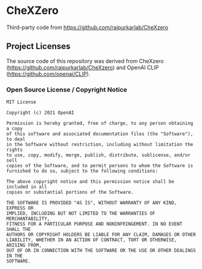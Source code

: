 # CheXZero
Third-party code from https://github.com/rajpurkarlab/CheXzero

## Project Licenses
The source code of this repository was derived from CheXzero (https://github.com/rajpurkarlab/CheXzero) and OpenAI CLIP (https://github.com/openai/CLIP). 

### Open Source License / Copyright Notice
```
MIT License

Copyright (c) 2021 OpenAI

Permission is hereby granted, free of charge, to any person obtaining a copy
of this software and associated documentation files (the "Software"), to deal
in the Software without restriction, including without limitation the rights
to use, copy, modify, merge, publish, distribute, sublicense, and/or sell
copies of the Software, and to permit persons to whom the Software is
furnished to do so, subject to the following conditions:

The above copyright notice and this permission notice shall be included in all
copies or substantial portions of the Software.

THE SOFTWARE IS PROVIDED "AS IS", WITHOUT WARRANTY OF ANY KIND, EXPRESS OR
IMPLIED, INCLUDING BUT NOT LIMITED TO THE WARRANTIES OF MERCHANTABILITY,
FITNESS FOR A PARTICULAR PURPOSE AND NONINFRINGEMENT. IN NO EVENT SHALL THE
AUTHORS OR COPYRIGHT HOLDERS BE LIABLE FOR ANY CLAIM, DAMAGES OR OTHER
LIABILITY, WHETHER IN AN ACTION OF CONTRACT, TORT OR OTHERWISE, ARISING FROM,
OUT OF OR IN CONNECTION WITH THE SOFTWARE OR THE USE OR OTHER DEALINGS IN THE
SOFTWARE.
```